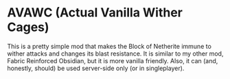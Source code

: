 # AVAWC (Actual Vanilla Wither Cages)

This is a pretty simple mod that makes the Block of Netherite immune to wither attacks and changes its blast resistance. It is similar to my other mod, Fabric Reinforced Obsidian, but it is more vanilla friendly. Also, it can (and, honestly, should) be used server-side only (or in singleplayer). 
